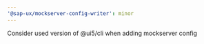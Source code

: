 ```yaml
---
'@sap-ux/mockserver-config-writer': minor
---
```


Consider used version of @ui5/cli when adding mockserver config
